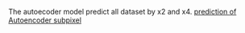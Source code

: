 The autoecoder model predict all dataset by x2 and x4.
[prediction of Autoencoder subpixel](https://drive.google.com/drive/u/0/folders/1JwJSiHvPyyzXrBSZF73myPQlUqGzvhKo)

